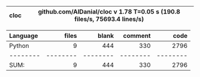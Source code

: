 cloc|github.com/AlDanial/cloc v 1.78  T=0.05 s (190.8 files/s, 75693.4 lines/s)
--- | ---

Language|files|blank|comment|code
:-------|-------:|-------:|-------:|-------:
Python|9|444|330|2796
--------|--------|--------|--------|--------
SUM:|9|444|330|2796

